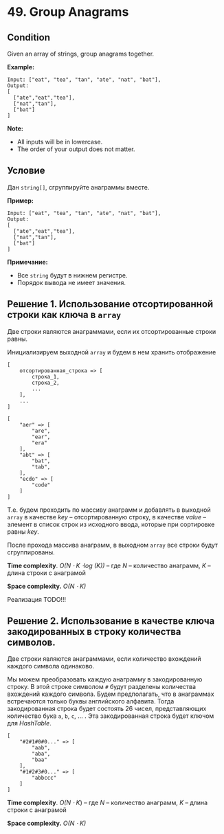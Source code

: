 # 49. Group Anagrams

## Condition

Given an array of strings, group anagrams together.

**Example:**

```
Input: ["eat", "tea", "tan", "ate", "nat", "bat"],
Output:
[
  ["ate","eat","tea"],
  ["nat","tan"],
  ["bat"]
]
```

**Note:**

- All inputs will be in lowercase.
- The order of your output does not matter.

## Условие

Дан `string[]`, сгруппируйте анаграммы вместе.

**Пример:**

```
Input: ["eat", "tea", "tan", "ate", "nat", "bat"],
Output:
[
  ["ate","eat","tea"],
  ["nat","tan"],
  ["bat"]
]
```

**Примечание:**

- Все `string` будут в нижнем регистре.
- Порядок вывода не имеет значения.

## Решение 1. Использование отсортированной строки как ключа в `array`

Две строки являются анаграммами, если их отсортированные строки равны.

Инициализируем выходной `array` и будем в нем хранить отображение 

```
[ 
	отсортированная_строка => [
		строка_1,
		строка_2,
		...
	],
	...
]
```

```
[
	"aer" => [
		"are",
		"ear",
		"era"
	],
	"abt" => [
		"bat",
		"tab",
	],
	"ecdo" => [
		"code"
	]
]
```



Т.е. будем проходить по массиву анаграмм и добавлять в выходной `array` в качестве *key* – отсортированную строку, в качестве *value* – элемент в список строк из исходного ввода, которые при сортировке равны *key*.

После прохода массива анаграмм, в выходном `array` все строки будут сгруппированы.

**Time complexity**. *O(N ⋅ K ⋅log (K))* – где *N* – количество анаграмм, *K* – длина строки с анаграмой

**Space complexity.** *O(N ⋅ K)*

Реализация TODO!!!

## Решение 2. Использование в качестве ключа закодированных в строку количества символов.

Две строки являются анаграммами, если количество вхождений каждого символа одинаково.

Мы можем преобразовать каждую анаграмму в закодированную строку. В этой строке символом `#` будут разделены количества вхождений каждого символа. Будем предполагать, что в анаграммах встречаются только буквы английского алфавита. Тогда закодированная строка будет состоять 26 чисел, представляющих количество букв `a`, `b`, `c`, ... . Эта закодированная строка будет ключом для *HashTable*.

```
[
	"#2#1#0#0..." => [
		"aab",
		"aba",
		"baa"
	],
	"#1#2#3#0..." => [
		"abbccc"
	]
]
```

**Time complexity**. *O(N ⋅ K*) – где *N* – количество анаграмм, *K* – длина строки с анаграмой

**Space complexity.** *O(N ⋅ K)*

